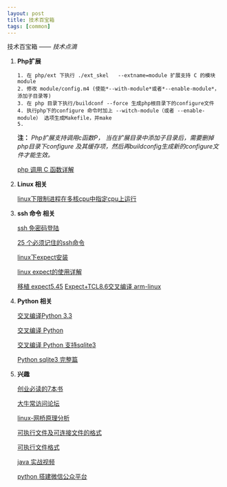 ```yaml
---
layout: post
title: 技术百宝箱
tags: [common]
---
```


技术百宝箱 —— *技术点滴*
		
1. **Php扩展**
	
    ```
	1. 在 php/ext 下执行 ./ext_skel   --extname=module 扩展支持 C 的模块module
	2. 修改 module/config.m4 (使能*--with-module*或者*--enable-module*， 添加子目录等)
	3. 在 php 目录下执行/buildconf --force 生成php根目录下的configure文件
	4. 执行php下的configure 命令时加上 --witch-module（或者 --enable-module） 选项生成Makefile，并make
	5. 
	```
	**注：** *Php扩展支持调用c函数P， 当在扩展目录中添加子目录后，需要删掉php目录下configure 及其缓存项，然后再buildconfig生成新的configure文件才能生效。*
    
    [php 调用 C 函数详解](http://blog.csdn.net/oyd/article/details/3168417)
    
2. **Linux 相关**

	[linux下限制进程在多核cpu中指定cpu上运行](http://blog.sina.com.cn/s/blog_a39910330101dgqe.html)
    
3. **ssh 命令 相关**
	
    [ssh 免密码登陆](http://www.tuicool.com/articles/v2amAva)
    
    [25 个必须记住的ssh命令](http://www.cnblogs.com/weafer/archive/2011/06/10/2077852.html)
    
    [linux下expect安装](http://blog.163.com/023_dns/blog/static/118727366201291142252757/)
    
    [linux expect的使用详解](http://www.2cto.com/os/201305/209909.html)
    
    [移植 expect5.45](http://www.csdn123.com/html/topnews201408/51/14751.htm)
    [Expect+TCL8.6交叉编译 arm-linux](http://blog.sina.com.cn/s/blog_43ffbf3e0101afir.html)
    
4. **Python 相关**
	
	[交叉编译Python 3.3](http://xiaoxia.org/2013/09/13/python-on-tomato/)
    
    [交叉编译 Python](http://randomsplat.com/id5-cross-compiling-python-for-embedded-linux.html)
    
    [交叉编译 Python 支持sqlite3](http://www.java123.net/v/988575.html)
    
    [Python sqlite3 完整篇](http://www.cnblogs.com/hongten/p/hongten_python_sqlite3.html)
    
5. **兴趣**
	
    [创业必读的7本书](http://www.fortunechina.com/business/c/2015-09/02/content_246408.htm?source=yd)
    
    [大牛常访问论坛](http://www.oschina.net/question/2250952_2138973)
    
    [linux-网桥原理分析](http://blog.csdn.net/mrwangwang/article/details/8393973)
    
    [可执行文件及可连接文件的格式](http://www.360doc.com/content/14/0626/20/7377734_390077391.shtml)
    
    [可执行文件格式](http://blog.chinaunix.net/uid-27004952-id-3361448.html)
    
    [java 实战视频](http://www.ulewo.com/)
    
    [python 搭建微信公众平台](http://my.oschina.net/yangyanxing/blog/159215)